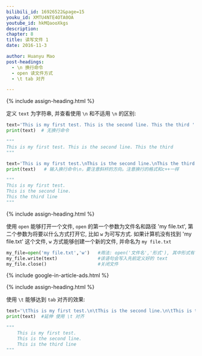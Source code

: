 ```yaml
---
bilibili_id: 16926522&page=15
youku_id: XMTU4NTE4OTA0OA
youtube_id: hkMQaooXkgs
description: 
chapter: 8
title: 读写文件 1
date: 2016-11-3

author: Huanyu Mao
post-headings:
  - \n 换行命令
  - open 读文件方式
  - \t tab 对齐

---
```





{% include assign-heading.html %}

定义 `text` 为字符串, 并查看使用 `\n` 和不适用 `\n` 的区别:

```python
text='This is my first test. This is the second line. This the third '
print(text)  # 无换行命令

"""
This is my first test. This is the second line. This the third
"""

text='This is my first test.\nThis is the second line.\nThis the third line'
print(text)   # 输入换行命令\n，要注意斜杆的方向。注意换行的格式和c++一样

"""
This is my first test.
This is the second line.
This the third line
"""
```



{% include assign-heading.html %}

使用 `open` 能够打开一个文件, `open` 的第一个参数为文件名和路径 'my file.txt', 第二个参数为将要以什么方式打开它, 比如 `w` 为可写方式.
如果计算机没有找到 'my file.txt' 这个文件, `w` 方式能够创建一个新的文件, 并命名为 `my file.txt`

```python
my_file=open('my file.txt','w')   #用法: open('文件名','形式'), 其中形式有'w':write;'r':read.
my_file.write(text)               #该语句会写入先前定义好的 text
my_file.close()                   #关闭文件
```


{% include google-in-article-ads.html %}


{% include assign-heading.html %}

使用 `\t` 能够达到 `tab` 对齐的效果: 

```python
text='\tThis is my first test.\n\tThis is the second line.\n\tThis is the third line'
print(text)  #延伸 使用 \t 对齐

"""
	This is my first test.
	This is the second line.
	This is the third line
"""
```




